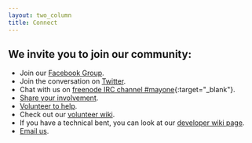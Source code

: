 ```yaml
---
layout: two_column
title: Connect
---
```

## We invite you to join our community:

* Join our [Facebook Group](//www.facebook.com/groups/282646648577039/).
* Join the conversation on [Twitter](//twitter.com/MayOneUS).
* Chat with us on [freenode IRC channel #mayone](//webchat.freenode.net?channels=%23mayone&uio=d4){:target="_blank"}.
* [Share your involvement](../more-ways-to-help/#share).
* [Volunteer to help](../more-ways-to-help/#volunteer_form).
* Check out our [volunteer wiki](//github.com/MayOneUS/wiki/wiki).
* If you have a technical bent, you can look at our [developer wiki page](//github.com/MayOneUS/wiki/wiki/Developer-Information).
* [Email us](../contact).
